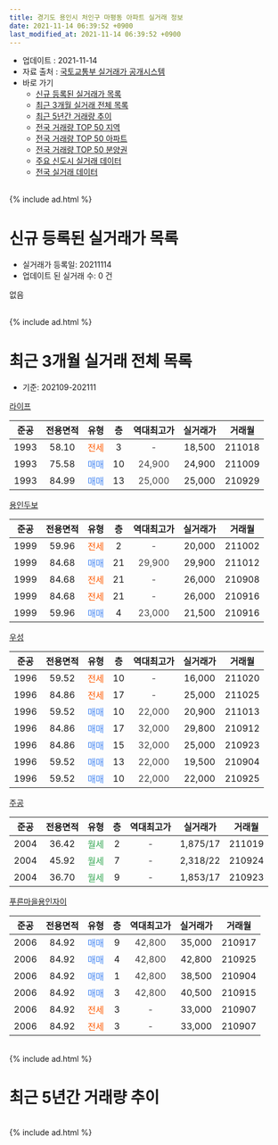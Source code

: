 ```yaml
---
title: 경기도 용인시 처인구 마평동 아파트 실거래 정보
date: 2021-11-14 06:39:52 +0900
last_modified_at: 2021-11-14 06:39:52 +0900
---
```


* 업데이트 : 2021-11-14
* 자료 출처 : [국토교통부 실거래가 공개시스템](http://rt.molit.go.kr)
* 바로 가기
    * [신규 등록된 실거래가 목록](#신규-등록된-실거래가-목록)
    * [최근 3개월 실거래 전체 목록](#최근-3개월-실거래-전체-목록)
    * [최근 5년간 거래량 추이](#최근-5년간-거래량-추이)
    * [전국 거래량 TOP 50 지역](https://inasie.github.io/apt-trade-info/최근-3개월-전국에서-가장-거래가-많이-발생한-지역)
    * [전국 거래량 TOP 50 아파트](https://inasie.github.io/apt-trade-info/최근-3개월-전국에서-가장-거래가-많이-발생한-아파트)
    * [전국 거래량 TOP 50 분양권](https://inasie.github.io/apt-trade-info/최근-3개월-전국에서-가장-거래가-많이-발생한-분양권)
    * [주요 신도시 실거래 데이터](https://inasie.github.io/apt-trade-info/주요-신도시)
    * [전국 실거래 데이터](https://inasie.github.io/apt-trade-info/전국)
<br>
{% include ad.html %}
<br>

# 신규 등록된 실거래가 목록
* 실거래가 등록일: 20211114
* 업데이트 된 실거래 수: 0 건

없음

<br>
{% include ad.html %}
<br>

# 최근 3개월 실거래 전체 목록
* 기준: 202109-202111


[라이프](https://search.naver.com/search.naver?query=%EA%B2%BD%EA%B8%B0%EB%8F%84+%EC%9A%A9%EC%9D%B8%EC%8B%9C+%EC%B2%98%EC%9D%B8%EA%B5%AC+%EB%A7%88%ED%8F%89%EB%8F%99+%EB%9D%BC%EC%9D%B4%ED%94%84)

|준공|전용면적|유형|층|역대최고가|실거래가|거래월|
|:---:|:---:|:---:|:---:|:---:|:---:|:---:|
|1993|58.10|<span style="color:#ff5a00">전세</span>|3|<span style="color:#444444">-</span>|18,500|211018|
|1993|75.58|<span style="color:#4285f3">매매</span>|10|<span style="color:#444444">24,900</span>|24,900|211009|
|1993|84.99|<span style="color:#4285f3">매매</span>|13|<span style="color:#444444">25,000</span>|25,000|210929|

[용인두보](https://search.naver.com/search.naver?query=%EA%B2%BD%EA%B8%B0%EB%8F%84+%EC%9A%A9%EC%9D%B8%EC%8B%9C+%EC%B2%98%EC%9D%B8%EA%B5%AC+%EB%A7%88%ED%8F%89%EB%8F%99+%EC%9A%A9%EC%9D%B8%EB%91%90%EB%B3%B4)

|준공|전용면적|유형|층|역대최고가|실거래가|거래월|
|:---:|:---:|:---:|:---:|:---:|:---:|:---:|
|1999|59.96|<span style="color:#ff5a00">전세</span>|2|<span style="color:#444444">-</span>|20,000|211002|
|1999|84.68|<span style="color:#4285f3">매매</span>|21|<span style="color:#444444">29,900</span>|29,900|211012|
|1999|84.68|<span style="color:#ff5a00">전세</span>|21|<span style="color:#444444">-</span>|26,000|210908|
|1999|84.68|<span style="color:#ff5a00">전세</span>|21|<span style="color:#444444">-</span>|26,000|210916|
|1999|59.96|<span style="color:#4285f3">매매</span>|4|<span style="color:#444444">23,000</span>|21,500|210916|

[우성](https://search.naver.com/search.naver?query=%EA%B2%BD%EA%B8%B0%EB%8F%84+%EC%9A%A9%EC%9D%B8%EC%8B%9C+%EC%B2%98%EC%9D%B8%EA%B5%AC+%EB%A7%88%ED%8F%89%EB%8F%99+%EC%9A%B0%EC%84%B1)

|준공|전용면적|유형|층|역대최고가|실거래가|거래월|
|:---:|:---:|:---:|:---:|:---:|:---:|:---:|
|1996|59.52|<span style="color:#ff5a00">전세</span>|10|<span style="color:#444444">-</span>|16,000|211020|
|1996|84.86|<span style="color:#ff5a00">전세</span>|17|<span style="color:#444444">-</span>|25,000|211025|
|1996|59.52|<span style="color:#4285f3">매매</span>|10|<span style="color:#444444">22,000</span>|20,900|211013|
|1996|84.86|<span style="color:#4285f3">매매</span>|17|<span style="color:#444444">32,000</span>|29,800|210912|
|1996|84.86|<span style="color:#4285f3">매매</span>|15|<span style="color:#444444">32,000</span>|25,000|210923|
|1996|59.52|<span style="color:#4285f3">매매</span>|13|<span style="color:#444444">22,000</span>|19,500|210904|
|1996|59.52|<span style="color:#4285f3">매매</span>|10|<span style="color:#444444">22,000</span>|22,000|210925|

[주공](https://search.naver.com/search.naver?query=%EA%B2%BD%EA%B8%B0%EB%8F%84+%EC%9A%A9%EC%9D%B8%EC%8B%9C+%EC%B2%98%EC%9D%B8%EA%B5%AC+%EB%A7%88%ED%8F%89%EB%8F%99+%EC%A3%BC%EA%B3%B5)

|준공|전용면적|유형|층|역대최고가|실거래가|거래월|
|:---:|:---:|:---:|:---:|:---:|:---:|:---:|
|2004|36.42|<span style="color:#34a853">월세</span>|2|<span style="color:#444444">-</span>|1,875/17|211019|
|2004|45.92|<span style="color:#34a853">월세</span>|7|<span style="color:#444444">-</span>|2,318/22|210924|
|2004|36.70|<span style="color:#34a853">월세</span>|9|<span style="color:#444444">-</span>|1,853/17|210923|

[푸른마을용인자이](https://search.naver.com/search.naver?query=%EA%B2%BD%EA%B8%B0%EB%8F%84+%EC%9A%A9%EC%9D%B8%EC%8B%9C+%EC%B2%98%EC%9D%B8%EA%B5%AC+%EB%A7%88%ED%8F%89%EB%8F%99+%ED%91%B8%EB%A5%B8%EB%A7%88%EC%9D%84%EC%9A%A9%EC%9D%B8%EC%9E%90%EC%9D%B4)

|준공|전용면적|유형|층|역대최고가|실거래가|거래월|
|:---:|:---:|:---:|:---:|:---:|:---:|:---:|
|2006|84.92|<span style="color:#4285f3">매매</span>|9|<span style="color:#444444">42,800</span>|35,000|210917|
|2006|84.92|<span style="color:#4285f3">매매</span>|4|<span style="color:#444444">42,800</span>|42,800|210925|
|2006|84.92|<span style="color:#4285f3">매매</span>|1|<span style="color:#444444">42,800</span>|38,500|210904|
|2006|84.92|<span style="color:#4285f3">매매</span>|3|<span style="color:#444444">42,800</span>|40,500|210915|
|2006|84.92|<span style="color:#ff5a00">전세</span>|3|<span style="color:#444444">-</span>|33,000|210907|
|2006|84.92|<span style="color:#ff5a00">전세</span>|3|<span style="color:#444444">-</span>|33,000|210907|


<br>
{% include ad.html %}
<br>

# 최근 5년간 거래량 추이


<div style="width:100%;">
    <canvas id="deal_progress" height="200"></canvas>
</div>

<script>
new Chart(document.getElementById("deal_progress"), {
    type: 'line',
    data: {
        labels: ['201611','201612','201701','201702','201703','201704','201705','201706','201707','201708','201709','201710','201711','201712','201801','201802','201803','201804','201805','201806','201807','201808','201809','201810','201811','201812','201901','201902','201903','201904','201905','201906','201907','201908','201909','201910','201911','201912','202001','202002','202003','202004','202005','202006','202007','202008','202009','202010','202011','202012','202101','202102','202103','202104','202105','202106','202107','202108','202109','202110','202111'],
        datasets: [{
            label: '매매',
            pointRadius: 1,
            data: [5, 3, 6, 8, 4, 5, 9, 4, 4, 4, 5, 7, 4, 6, 5, 5, 12, 4, 8, 9, 4, 5, 5, 8, 5, 6, 3, 4, 10, 5, 6, 2, 10, 6, 8, 13, 9, 10, 6, 7, 12, 12, 6, 11, 12, 14, 14, 15, 9, 12, 13, 10, 11, 24, 30, 17, 5, 8, 10, 3, 0],
            borderColor: "rgba(255, 201, 14, 1)",
            backgroundColor: "rgba(255, 201, 14, 0.5)",
            fill: false,
            lineTension: 0
        },{
            label: '전월세',
            pointRadius: 1,
            data: [6, 5, 5, 9, 7, 3, 5, 5, 6, 4, 3, 5, 2, 7, 5, 5, 9, 8, 9, 8, 9, 7, 8, 9, 13, 6, 8, 7, 8, 3, 6, 9, 3, 8, 6, 10, 3, 6, 3, 3, 3, 3, 6, 6, 4, 5, 7, 6, 2, 3, 2, 7, 7, 6, 6, 4, 5, 7, 6, 5, 0],
            borderColor: "rgba(0, 141, 185, 1)",
            backgroundColor: "rgba(0, 141, 185, 0.5)",
            fill: false,
            lineTension: 0
        }
        ]
    },
    options: {
        responsive: true,
        title: {
            display: false
        },
        tooltips: {
            mode: 'index',
            intersect: false
        },
        hover: {
            mode: 'nearest',
            intersect: true
        },
        scales: {
            xAxes: [{
                display: true,
                scaleLabel: {
                    display: true,
                    labelString: '년/월'
                }
            }],
            yAxes: [{
                display: true,
                ticks: {
                    suggestedMin: 0,
                },
                scaleLabel: {
                    display: true,
                    labelString: '실거래 수'
                }
            }]
        }
    }
});

</script>


<br>
{% include ad.html %}
<br>

